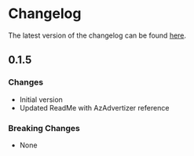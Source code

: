 # Changelog

The latest version of the changelog can be found [here](https://github.com/Azure/bicep-registry-modules/blob/main/avm/res/network/connection/CHANGELOG.md).

## 0.1.5

### Changes

- Initial version
- Updated ReadMe with AzAdvertizer reference

### Breaking Changes

- None
